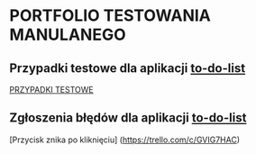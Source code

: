 # PORTFOLIO TESTOWANIA MANULANEGO

## Przypadki testowe dla aplikacji [to-do-list](https://app.czyitjestdlamnie.pl/)
[PRZYPADKI TESTOWE](https://github.com/MarcelinaWojnarowska/Portfolio_manual_testing/blob/main/Przypadki%20testowe.pdf)
## Zgłoszenia błędów dla aplikacji [to-do-list](https://app.czyitjestdlamnie.pl/)
[Przycisk <Add new list> znika po kliknięciu] (https://trello.com/c/GVIG7HAC)
